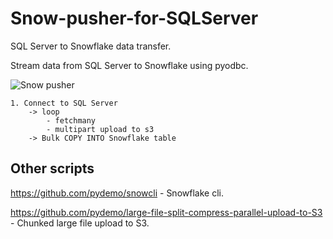 # Snow-pusher-for-SQLServer
SQL Server to Snowflake data transfer.

Stream data from SQL Server to Snowflake using pyodbc.

![Snow pusher](https://raw.githubusercontent.com/pydemo/Snow-pusher-for-SQLServer/master/snow-pusher.jpg "Snowflade data load.")

```
1. Connect to SQL Server
    -> loop
        - fetchmany
        - multipart upload to s3
    -> Bulk COPY INTO Snowflake table
```        


## Other scripts
https://github.com/pydemo/snowcli - Snowflake cli.


https://github.com/pydemo/large-file-split-compress-parallel-upload-to-S3 - Chunked large file upload to S3.
